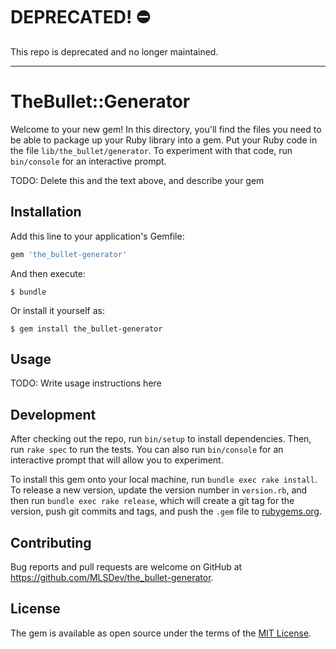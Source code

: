 # DEPRECATED! ⛔️

This repo is deprecated and no longer maintained.

---

# TheBullet::Generator

Welcome to your new gem! In this directory, you'll find the files you need to be able to package up your Ruby library into a gem. Put your Ruby code in the file `lib/the_bullet/generator`. To experiment with that code, run `bin/console` for an interactive prompt.

TODO: Delete this and the text above, and describe your gem

## Installation

Add this line to your application's Gemfile:

```ruby
gem 'the_bullet-generator'
```

And then execute:

    $ bundle

Or install it yourself as:

    $ gem install the_bullet-generator

## Usage

TODO: Write usage instructions here

## Development

After checking out the repo, run `bin/setup` to install dependencies. Then, run `rake spec` to run the tests. You can also run `bin/console` for an interactive prompt that will allow you to experiment.

To install this gem onto your local machine, run `bundle exec rake install`. To release a new version, update the version number in `version.rb`, and then run `bundle exec rake release`, which will create a git tag for the version, push git commits and tags, and push the `.gem` file to [rubygems.org](https://rubygems.org).

## Contributing

Bug reports and pull requests are welcome on GitHub at https://github.com/MLSDev/the_bullet-generator.


## License

The gem is available as open source under the terms of the [MIT License](http://opensource.org/licenses/MIT).

